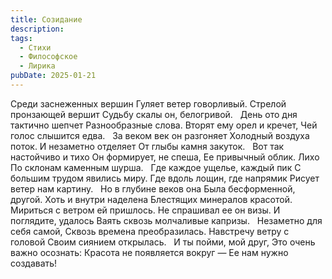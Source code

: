 ```yaml
---
title: Созидание
description:
tags:
  - Стихи
  - Философское
  - Лирика
pubDate: 2025-01-21
---
```


Среди заснеженных вершин
Гуляет ветер говорливый.
Стрелой пронзающей вершит
Судьбу скалы он, белогривой.
 
День ото дня тактично шепчет
Разнообразные слова.
Вторят ему орел и кречет,
Чей голос слышится едва.
 
За веком век он разгоняет
Холодный воздуха поток.
И незаметно отделяет
От глыбы камня закуток.
 
Вот так настойчиво и тихо
Он формирует, не спеша,
Ее привычный облик. Лихо
По склонам каменным шурша.
 
Где каждое ущелье, каждый пик
С большим трудом явились миру.
Где вдоль лощин, где напрямик
Рисует ветер нам картину.
 
Но в глубине веков она
Была бесформенной, другой.
Хоть и внутри наделена
Блестящих минералов красотой.
 
Мириться с ветром ей пришлось.
Не спрашивал ее он визы.
И поглядите, удалось
Ваять сквозь молчаливые капризы.
 
Незаметно для себя самой,
Сквозь времена преобразилась.
Навстречу ветру с головой
Своим сиянием открылась.
 
И ты пойми, мой друг,
Это очень важно осознать:
Красота не появляется вокруг —
Ее нам нужно создавать!